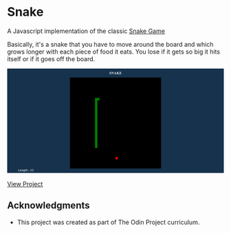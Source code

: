 # Snake

A Javascript implementation of the classic [Snake Game](https://en.wikipedia.org/wiki/Snake_(video_game))

Basically, it's a snake that you have to move around the board and which grows longer with each piece of food it eats. You lose if it gets so big it hits itself or if it goes off the board. 

![Snake](/images/snake-ex1.png)

[View Project](http://www.rodrigojaguilar.com/snake/index.html)


## Acknowledgments

* This project was created as part of The Odin Project curriculum.


